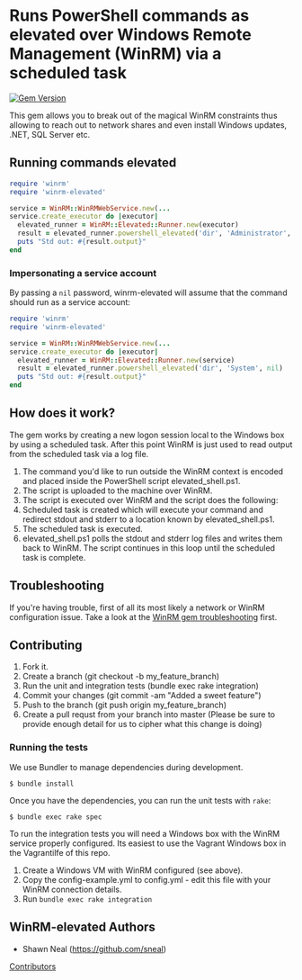 # Runs PowerShell commands as elevated over Windows Remote Management (WinRM) via a scheduled task
[![Gem Version](https://badge.fury.io/rb/winrm-elevated.svg)](http://badge.fury.io/rb/winrm-elevated)

This gem allows you to break out of the magical WinRM constraints thus allowing to reach out to network shares and even install Windows updates, .NET, SQL Server etc.

## Running commands elevated
```ruby
require 'winrm'
require 'winrm-elevated'

service = WinRM::WinRMWebService.new(...
service.create_executor do |executor|
  elevated_runner = WinRM::Elevated::Runner.new(executor)
  result = elevated_runner.powershell_elevated('dir', 'Administrator', 'password')
  puts "Std out: #{result.output}"
end
```

### Impersonating a service account
By passing a `nil` password, winrm-elevated will assume that the command should run as a service account:
```ruby
require 'winrm'
require 'winrm-elevated'

service = WinRM::WinRMWebService.new(...
service.create_executor do |executor|
  elevated_runner = WinRM::Elevated::Runner.new(service)
  result = elevated_runner.powershell_elevated('dir', 'System', nil)
  puts "Std out: #{result.output}"
end
```

## How does it work?

The gem works by creating a new logon session local to the Windows box by using a scheduled task. After this point WinRM is just used to read output from the scheduled task via a log file.

1. The command you'd like to run outside the WinRM context is encoded and placed inside the PowerShell script elevated_shell.ps1.
2. The script is uploaded to the machine over WinRM.
3. The script is executed over WinRM and the script does the following:
  1. Scheduled task is created which will execute your command and redirect stdout and stderr to a location known by elevated_shell.ps1.
  2. The scheduled task is executed.
  3. elevated_shell.ps1 polls the stdout and stderr log files and writes them back to WinRM. The script continues in this loop until the scheduled task is complete.

## Troubleshooting

If you're having trouble, first of all its most likely a network or WinRM configuration
issue. Take a look at the [WinRM gem troubleshooting](https://github.com/WinRb/WinRM#troubleshooting)
first.

## Contributing

1. Fork it.
2. Create a branch (git checkout -b my_feature_branch)
3. Run the unit and integration tests (bundle exec rake integration)
4. Commit your changes (git commit -am "Added a sweet feature")
5. Push to the branch (git push origin my_feature_branch)
6. Create a pull requst from your branch into master (Please be sure to provide enough detail for us to cipher what this change is doing)

### Running the tests

We use Bundler to manage dependencies during development.

```
$ bundle install
```

Once you have the dependencies, you can run the unit tests with `rake`:

```
$ bundle exec rake spec
```

To run the integration tests you will need a Windows box with the WinRM service properly configured. Its easiest to use the Vagrant Windows box in the Vagrantilfe of this repo.

1. Create a Windows VM with WinRM configured (see above).
2. Copy the config-example.yml to config.yml - edit this file with your WinRM connection details.
3. Run `bundle exec rake integration`

## WinRM-elevated Authors
* Shawn Neal (https://github.com/sneal)

[Contributors](https://github.com/WinRb/winrm-elevated/graphs/contributors)
